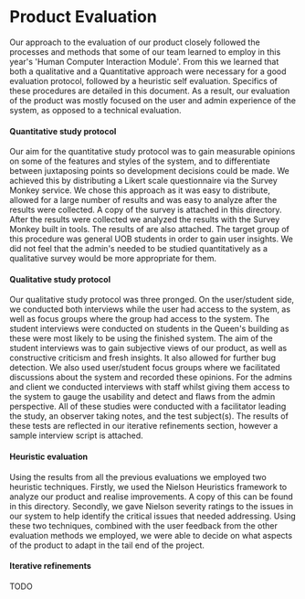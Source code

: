 <h1>Product Evaluation</h1>

<p>Our approach to the evaluation of our product closely followed the processes and methods that some of our team learned to employ in this year's 'Human Computer Interaction Module'. From this we learned that both a qualitative and a Quantitative approach were necessary for a good evaluation protocol, followed by a heuristic self evaluation. Specifics of these procedures are detailed in this document. As a result, our evaluation of the product was mostly focused on the user and admin experience of the system, as opposed to a technical evaluation.</p>

<h4>Quantitative study protocol</h4>
<p>Our aim for the quantitative study protocol was to gain measurable opinions on some of the features and styles of the system, and to differentiate between juxtaposing points so development decisions could be made. We achieved this by distributing a Likert scale questionnaire via the Survey Monkey service. We chose this approach as it was easy to distribute, allowed for a large number of results and was easy to analyze after the results were collected. A copy of the survey is attached in this directory. After the results were collected we analyzed the results with the Survey Monkey built in tools. The results of are also attached. The target group of this procedure was general UOB students in order to gain user insights. We did not feel that the admin's needed to be studied quantitatively as a qualitative survey would be more appropriate for them.</p>


<h4>Qualitative study protocol</h4>
<p>Our qualitative study protocol was three pronged. On the user/student side, we conducted both interviews while the user had access to the system, as well as focus groups where the group had access to the system. The student interviews were conducted on students in the Queen's building as these were most likely to be using the finished system. The aim of the student interviews was to gain subjective views of our product, as well as constructive criticism and fresh insights. It also allowed for further bug detection. We also used user/student focus groups where we facilitated discussions about the system and recorded these opinions. For the admins and client we conducted interviews with staff whilst giving them access to the system to gauge the usability and detect and flaws from the admin perspective. All of these studies were conducted with a facilitator leading the study, an observer taking notes, and the test subject(s). The results of these tests are reflected in our iterative refinements section, however a sample interview script is attached.</p>

<h4>Heuristic evaluation</h4>
<p>Using the results from all the previous evaluations we employed two heuristic techniques. Firstly, we used the Nielson Heuristics framework to analyze our product and realise improvements. A copy of this can be found in this directory. Secondly, we gave Nielson severity ratings to  the issues in our system to help identify the critical issues that needed addressing. Using these two techniques, combined with the user feedback from the other evaluation methods we employed, we were able to decide on what aspects of the product to adapt in the tail end of the project.</p>

<h4>Iterative refinements</h4>
<p>TODO</p>
